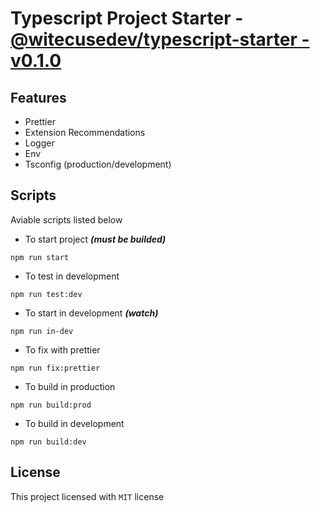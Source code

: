 # Typescript Project Starter - [@witecusedev/typescript-starter - v0.1.0](https://github.com/WitecuseDev/typescript-starter)

## Features

-   Prettier
-   Extension Recommendations
-   Logger
-   Env
-   Tsconfig (production/development)

## Scripts

Aviable scripts listed below

-   To start project **_(must be builded)_**

```
npm run start
```

-   To test in development

```
npm run test:dev
```

-   To start in development **_(watch)_**

```
npm run in-dev
```

-   To fix with prettier

```
npm run fix:prettier
```

-   To build in production

```
npm run build:prod
```

-   To build in development

```
npm run build:dev
```

## License

This project licensed with `MIT` license
